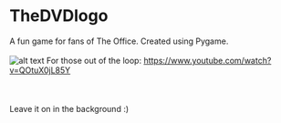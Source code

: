 # TheDVDlogo
A fun game for fans of The Office.
Created using Pygame.
\
\
![alt text](https://i.redd.it/qf0ltdqljlz21.png)
For those out of the loop: https://www.youtube.com/watch?v=QOtuX0jL85Y
\
\
\
\
Leave it on in the background :)
